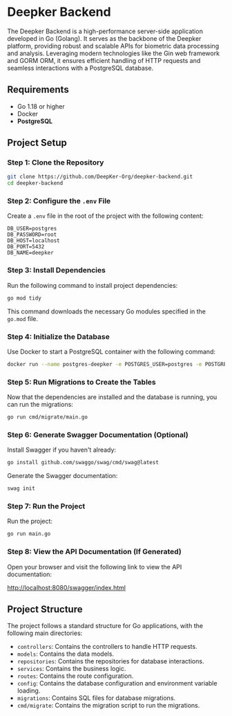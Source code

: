 # Deepker Backend

The Deepker Backend is a high-performance server-side application developed in Go (Golang). It serves as the backbone of the Deepker platform, providing robust and scalable APIs for biometric data processing and analysis. Leveraging modern technologies like the Gin web framework and GORM ORM, it ensures efficient handling of HTTP requests and seamless interactions with a PostgreSQL database.

## Requirements

- Go 1.18 or higher
- Docker
- **PostgreSQL**

## Project Setup

### Step 1: Clone the Repository

```sh
git clone https://github.com/DeepKer-Org/deepker-backend.git
cd deepker-backend
```

### Step 2: Configure the `.env` File

Create a `.env` file in the root of the project with the following content:

```env
DB_USER=postgres
DB_PASSWORD=root
DB_HOST=localhost
DB_PORT=5432
DB_NAME=deepker
```

### Step 3: Install Dependencies

Run the following command to install project dependencies:

```sh
go mod tidy
```

This command downloads the necessary Go modules specified in the `go.mod` file.

### Step 4: Initialize the Database

Use Docker to start a PostgreSQL container with the following command:

```sh
docker run --name postgres-deepker -e POSTGRES_USER=postgres -e POSTGRES_PASSWORD=root -e POSTGRES_DB=deepker -p 5432:5432 -d postgres
```

### Step 5: Run Migrations to Create the Tables

Now that the dependencies are installed and the database is running, you can run the migrations:

```sh
go run cmd/migrate/main.go
```

### Step 6: Generate Swagger Documentation (Optional)

Install Swagger if you haven't already:

```sh
go install github.com/swaggo/swag/cmd/swag@latest
```

Generate the Swagger documentation:

```sh
swag init
```

### Step 7: Run the Project

Run the project:

```sh
go run main.go
```

### Step 8: View the API Documentation (If Generated)

Open your browser and visit the following link to view the API documentation:

[http://localhost:8080/swagger/index.html](http://localhost:8080/swagger/index.html)

## Project Structure

The project follows a standard structure for Go applications, with the following main directories:

- `controllers`: Contains the controllers to handle HTTP requests.
- `models`: Contains the data models.
- `repositories`: Contains the repositories for database interactions.
- `services`: Contains the business logic.
- `routes`: Contains the route configuration.
- `config`: Contains the database configuration and environment variable loading.
- `migrations`: Contains SQL files for database migrations.
- `cmd/migrate`: Contains the migration script to run the migrations.
